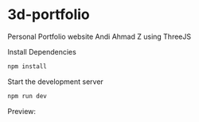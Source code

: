 # 3d-portfolio

Personal Portfolio website Andi Ahmad Z using ThreeJS

Install Dependencies

```sh
npm install
```

Start the development server

```sh
npm run dev
```

Preview: 
